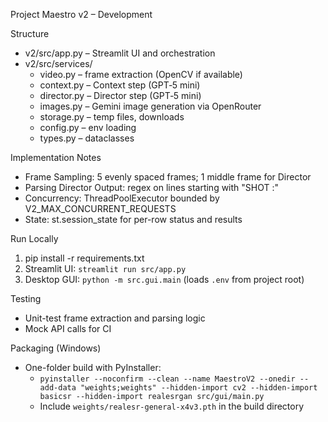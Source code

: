 Project Maestro v2 – Development

Structure

- v2/src/app.py – Streamlit UI and orchestration
- v2/src/services/
  - video.py – frame extraction (OpenCV if available)
  - context.py – Context step (GPT‑5 mini)
  - director.py – Director step (GPT‑5 mini)
  - images.py – Gemini image generation via OpenRouter
  - storage.py – temp files, downloads
  - config.py – env loading
  - types.py – dataclasses

Implementation Notes

- Frame Sampling: 5 evenly spaced frames; 1 middle frame for Director
- Parsing Director Output: regex on lines starting with "SHOT <n>:"
- Concurrency: ThreadPoolExecutor bounded by V2_MAX_CONCURRENT_REQUESTS
- State: st.session_state for per-row status and results

Run Locally

1) pip install -r requirements.txt
2) Streamlit UI: `streamlit run src/app.py`
3) Desktop GUI: `python -m src.gui.main` (loads `.env` from project root)

Testing

- Unit-test frame extraction and parsing logic
- Mock API calls for CI

Packaging (Windows)

- One-folder build with PyInstaller:
  - `pyinstaller --noconfirm --clean --name MaestroV2 --onedir --add-data "weights;weights" --hidden-import cv2 --hidden-import basicsr --hidden-import realesrgan src/gui/main.py`
  - Include `weights/realesr-general-x4v3.pth` in the build directory


